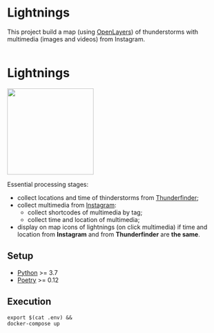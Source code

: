 # Lightnings
This project build a map (using [OpenLayers](https://openlayers.org/en/latest/apidoc/)) of thunderstorms with multimedia (images and videos) from Instagram.

<p style="display: flex; flex-direction: row;">
  <h1>Lightnings</h1> 
  <img src="./client/src/images/logo.ico" width="200" alt="">
<p>

Essential processing stages:
- collect locations and time of thinderstorms from [Thunderfinder](http://lightnings.ru/);
- collect multimedia from [Instagram](https://www.instagram.com/explore/tags/%D0%BC%D0%BE%D0%BB%D0%BD%D0%B8%D1%8F/):
    - collect shortcodes of multimedia by tag;
    - collect time and location of multimedia;
- display on map icons of lightnings (on click multimedia) if time and location from **Instagram** and from **Thunderfinder** are **the same**.  

## Setup

- [Python](https://www.python.org/downloads/) >= 3.7
- [Poetry](https://python-poetry.org/docs/) >= 0.12

## Execution
```shell script
export $(cat .env) &&
docker-compose up
```
